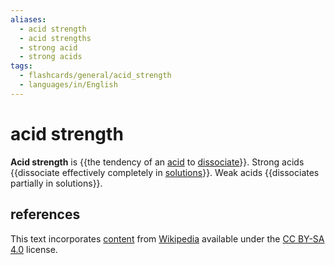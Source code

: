 ```yaml
---
aliases:
  - acid strength
  - acid strengths
  - strong acid
  - strong acids
tags:
  - flashcards/general/acid_strength
  - languages/in/English
---
```


# acid strength

__Acid strength__ is {{the tendency of an [acid](acid.md) to [dissociate](dissociation%20(chemistry).md)}}. Strong acids {{dissociate effectively completely in [solutions](solution%20(chemistry).md)}}. Weak acids {{dissociates partially in solutions}}.

## references

This text incorporates [content](https://en.wikipedia.org/wiki/acid_strength) from [Wikipedia](Wikipedia.md) available under the [CC BY-SA 4.0](https://creativecommons.org/licenses/by-sa/4.0/) license.
